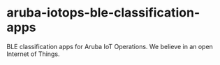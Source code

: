 # aruba-iotops-ble-classification-apps
BLE classification apps for Aruba IoT Operations.  We believe in an open Internet of Things.
